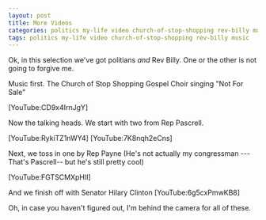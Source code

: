 ```yaml
---
layout: post
title: More Videos
categories: politics my-life video church-of-stop-shopping rev-billy music
tags: politics my-life video church-of-stop-shopping rev-billy music
---
```


Ok, in this selection we've got politians *and* Rev Billy. One or the other is not going to forgive me.

Music first.  The Church of Stop Shopping Gospel Choir singing "Not For Sale"</p> <p>[YouTube:CD9x4IrnJgY]

Now the talking heads.  We start with two from Rep Pascrell.

[YouTube:RykiTZ1nWY4]
[YouTube:7K8nqh2eCns]

Next, we toss in one by Rep Payne (He's not actually my congressman --- That's Pascrell-- but he's still pretty cool)

[YouTube:FGTSCMXpHlI]

And we finish off with Senator Hilary Clinton
[YouTube:6g5cxPmwKB8]

Oh, in case you haven't figured out, I'm behind the camera for all of these.